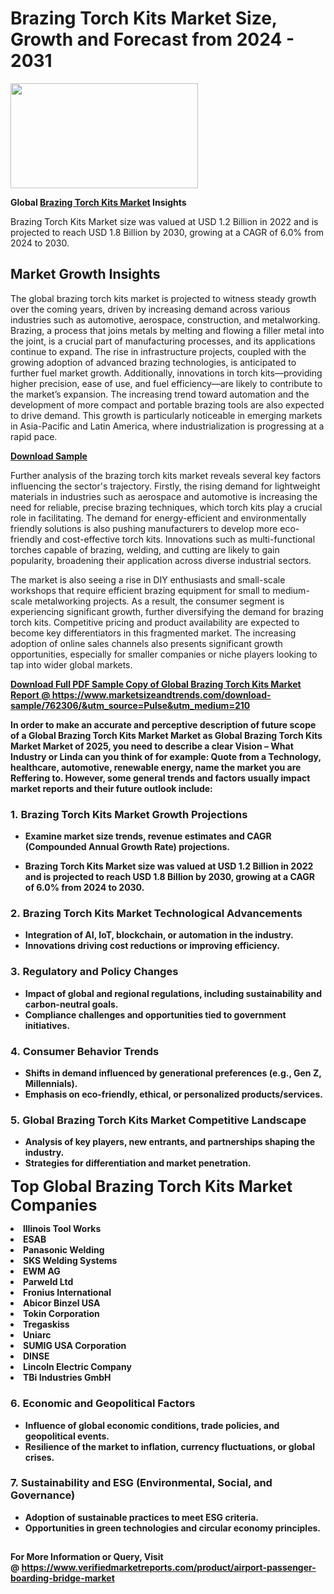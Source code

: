 <H1>Brazing Torch Kits Market Size, Growth and Forecast from 2024 - 2031</H1><img class="aligncenter size-medium wp-image-584254" src="https://thirdeyenews.in/wp-content/uploads/2024/09/Global-Market-Research-300x168.jpeg" alt="" width="300" height="168" /><p><strong>Global&nbsp;<a href="https://www.marketsizeandtrends.com/download-sample/762306/&amp;utm_source=Pulse&amp;utm_medium=210">Brazing Torch Kits Market</a> Insights</strong></p><p>Brazing Torch Kits Market size was valued at USD 1.2 Billion in 2022 and is projected to reach USD 1.8 Billion by 2030, growing at a CAGR of 6.0% from 2024 to 2030.</p><p><h2>Market Growth Insights</h2> <p>The global brazing torch kits market is projected to witness steady growth over the coming years, driven by increasing demand across various industries such as automotive, aerospace, construction, and metalworking. Brazing, a process that joins metals by melting and flowing a filler metal into the joint, is a crucial part of manufacturing processes, and its applications continue to expand. The rise in infrastructure projects, coupled with the growing adoption of advanced brazing technologies, is anticipated to further fuel market growth. Additionally, innovations in torch kits—providing higher precision, ease of use, and fuel efficiency—are likely to contribute to the market’s expansion. The increasing trend toward automation and the development of more compact and portable brazing tools are also expected to drive demand. This growth is particularly noticeable in emerging markets in Asia-Pacific and Latin America, where industrialization is progressing at a rapid pace.</p> <p><strong><a href="download_sample_link">Download Sample</a></strong></p> <p>Further analysis of the brazing torch kits market reveals several key factors influencing the sector's trajectory. Firstly, the rising demand for lightweight materials in industries such as aerospace and automotive is increasing the need for reliable, precise brazing techniques, which torch kits play a crucial role in facilitating. The demand for energy-efficient and environmentally friendly solutions is also pushing manufacturers to develop more eco-friendly and cost-effective torch kits. Innovations such as multi-functional torches capable of brazing, welding, and cutting are likely to gain popularity, broadening their application across diverse industrial sectors.</p> <p>The market is also seeing a rise in DIY enthusiasts and small-scale workshops that require efficient brazing equipment for small to medium-scale metalworking projects. As a result, the consumer segment is experiencing significant growth, further diversifying the demand for brazing torch kits. Competitive pricing and product availability are expected to become key differentiators in this fragmented market. The increasing adoption of online sales channels also presents significant growth opportunities, especially for smaller companies or niche players looking to tap into wider global markets.</p> <p><strong><a href="get_more_link"></p><p><span class=""><strong>Download Full PDF Sample Copy of Global Brazing Torch Kits Market Report</strong> @ <a href="https://www.marketsizeandtrends.com/download-sample/762306/&amp;utm_source=Pulse&amp;utm_medium=210" target="_blank">https://www.marketsizeandtrends.com/download-sample/762306/&amp;utm_source=Pulse&amp;utm_medium=210</a></span></p><p>In order to make an accurate and perceptive description of future scope of a Global&nbsp;Brazing Torch Kits Market Market as Global&nbsp;Brazing Torch Kits Market Market of 2025, you need to describe a clear Vision &ndash; What Industry or Linda can you think of for example: Quote from a Technology, healthcare, automotive, renewable energy, name the market you are Reffering to. However, some general trends and factors usually impact market reports and their future outlook include:</p><h3>1.&nbsp;<strong>Brazing Torch Kits Market Growth Projections</strong></h3><ul><li>Examine market size trends, revenue estimates and CAGR (Compounded Annual Growth Rate) projections.</li><li><p>Brazing Torch Kits Market size was valued at USD 1.2 Billion in 2022 and is projected to reach USD 1.8 Billion by 2030, growing at a CAGR of 6.0% from 2024 to 2030.</p></li></ul><h3>2.&nbsp;<strong>Brazing Torch Kits Market Technological Advancements</strong></h3><ul><li>Integration of AI, IoT, blockchain, or automation in the industry.</li><li>Innovations driving cost reductions or improving efficiency.</li></ul><h3>3.&nbsp;<strong>Regulatory and Policy Changes</strong></h3><ul><li>Impact of global and regional regulations, including sustainability and carbon-neutral goals.</li><li>Compliance challenges and opportunities tied to government initiatives.</li></ul><h3>4.&nbsp;<strong>Consumer Behavior Trends</strong></h3><ul><li>Shifts in demand influenced by generational preferences (e.g., Gen Z, Millennials).</li><li>Emphasis on eco-friendly, ethical, or personalized products/services.</li></ul><h3>5.&nbsp;<strong>Global Brazing Torch Kits Market Competitive Landscape</strong></h3><ul><li>Analysis of key players, new entrants, and partnerships shaping the industry.</li><li>Strategies for differentiation and market penetration.</li></ul><p data-pm-slice="1 1 []"><span style="color: inherit; font-family: inherit; font-size: 25px;">Top Global Brazing Torch Kits Market Companies</span></p><div class="" data-test-id=""><p><li>lllinois Tool Works</li><li> ESAB</li><li> Panasonic Welding</li><li> SKS Welding Systems</li><li> EWM AG</li><li> Parweld Ltd</li><li> Fronius International</li><li> Abicor Binzel USA</li><li> Tokin Corporation</li><li> Tregaskiss</li><li> Uniarc</li><li> SUMIG USA Corporation</li><li> DINSE</li><li> Lincoln Electric Company</li><li> TBi Industries GmbH</li></p></div><h3>6.&nbsp;<strong>Economic and Geopolitical Factors</strong></h3><ul><li>Influence of global economic conditions, trade policies, and geopolitical events.</li><li>Resilience of the market to inflation, currency fluctuations, or global crises.</li></ul><h3>7.&nbsp;<strong>Sustainability and ESG (Environmental, Social, and Governance)</strong></h3><ul><li>Adoption of sustainable practices to meet ESG criteria.</li><li>Opportunities in green technologies and circular economy principles.</li></ul><h2><strong style="font-size: 14px;">For More Information or Query, Visit @&nbsp;</strong><a style="background-color: #ffffff; font-size: 14px;" href="https://www.marketsizeandtrends.com/report/brazing-torch-kits-market/" target="_blank">https://www.verifiedmarketreports.com/product/airport-passenger-boarding-bridge-market</a></h2>
